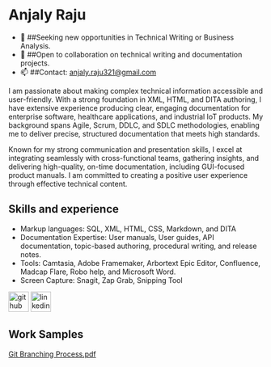  # Anjaly Raju
- 🔭 ##Seeking new opportunities in Technical Writing or Business Analysis.   
- 👯 ##Open to collaboration on technical writing and documentation projects. 
- 📫  ##Contact: anjaly.raju321@gmail.com 

I am passionate about making complex technical information accessible and user-friendly. With a strong foundation in XML, HTML, and DITA authoring, I have extensive experience producing clear, engaging documentation for enterprise software, healthcare applications, and industrial IoT products. My background spans Agile, Scrum, DDLC, and SDLC methodologies, enabling me to deliver precise, structured documentation that meets high standards.

Known for my strong communication and presentation skills, I excel at integrating seamlessly with cross-functional teams, gathering insights, and delivering high-quality, on-time documentation, including GUI-focused product manuals. I am committed to creating a positive user experience through effective technical content.

## Skills and experience
- Markup languages: SQL, XML, HTML, CSS, Markdown, and DITA
- Documentation Expertise: User manuals, User guides, API documentation, topic-based authoring, procedural writing, and release notes.
- Tools: Camtasia, Adobe Framemaker, Arbortext Epic Editor, Confluence, Madcap Flare, Robo help, and Microsoft Word.
- Screen Capture: Snagit, Zap Grab, Snipping Tool

[<img src='https://cdn.jsdelivr.net/npm/simple-icons@3.0.1/icons/github.svg' alt='github' height='40'>](https://github.com/Anjaly-Raju)  [<img src='https://cdn.jsdelivr.net/npm/simple-icons@3.0.1/icons/linkedin.svg' alt='linkedin' height='40'>](https://www.linkedin.com/in/anjaly-raju//)  
## Work Samples
[Git Branching Process.pdf](https://github.com/Anjaly-Raju/Anjaly-Raju/files/12604909/Git.Branching.Process.pdf)
